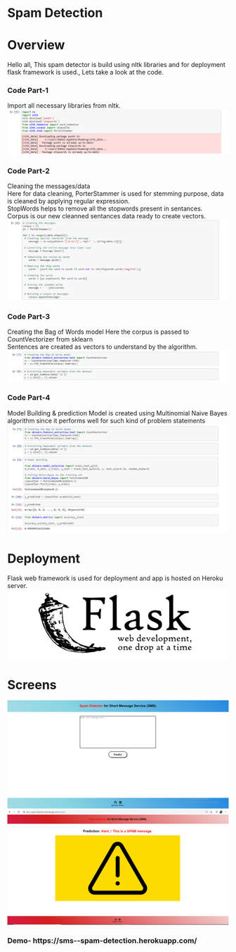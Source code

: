 # Spam Detection
# Overview
Hello all, This spam detector is build using nltk libraries and for deployment flask framework is used., Lets take a look at the code.

<h3>Code Part-1</h3>
Import all necessary libraries from nltk.
<img src="Libraries1.png" alt="">

<h3>Code Part-2</h3>
Cleaning the messages/data</br>
Here for data cleaning, PorterStammer is used for stemming purpose, data is cleaned by applying regular expression.</br>
StopWords helps to remove all the stopwords present in sentances.</br>
Corpus is our new cleanned sentances data ready to create vectors.</br>
<img src="Corpus.png" alt="">

<h3>Code Part-3</h3>
Creating the Bag of Words model
Here the corpus is passed to CountVectorizer from sklearn</br>
Sentences are created as vectors to understand by the algorithm.</br>
<img src="BagOfWords.png" alt="">

<h3>Code Part-4</h3>
Model Building & prediction
Model is created using Multinomial Naive Bayes algorithm since it performs well for such kind of problem statements
<img src="Model.PNG" alt="">

# Deployment 
Flask web framework is used for deployment and app is hosted on Heroku server.
<img src="Flask.PNG" alt="">

# Screens 
<img src="Screen1.png" alt="">
<img src="Screen2.png" alt="">

<h3>Demo- https://sms--spam-detection.herokuapp.com/</h3>
